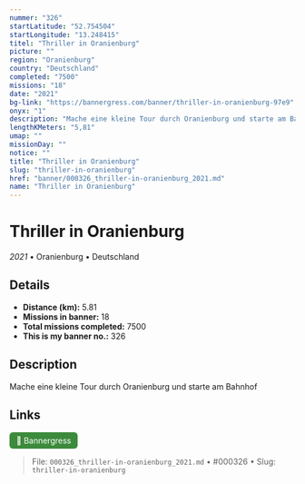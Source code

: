```yaml
---
nummer: "326"
startLatitude: "52.754504"
startLongitude: "13.248415"
titel: "Thriller in Oranienburg"
picture: ""
region: "Oranienburg"
country: "Deutschland"
completed: "7500"
missions: "18"
date: "2021"
bg-link: "https://bannergress.com/banner/thriller-in-oranienburg-97e9"
onyx: "1"
description: "Mache eine kleine Tour durch Oranienburg und starte am Bahnhof"
lengthKMeters: "5,81"
umap: ""
missionDay: ""
notice: ""
title: "Thriller in Oranienburg"
slug: "thriller-in-oranienburg"
href: "banner/000326_thriller-in-oranienburg_2021.md"
name: "Thriller in Oranienburg"
---
```

# Thriller in Oranienburg

*2021* • Oranienburg • Deutschland





## Details
- **Distance (km):** 5.81
- **Missions in banner:** 18
- **Total missions completed:** 7500
- **This is my banner no.:** 326



## Description
Mache eine kleine Tour durch Oranienburg und starte am Bahnhof



## Links
<a href="https://bannergress.com/banner/thriller-in-oranienburg-97e9" target="_blank" style="display:inline-block;margin-right:8px;padding:6px 12px;background:#3c8b3c;color:#fff;text-decoration:none;border-radius:6px;">🔗 Bannergress</a>



> File: `000326_thriller-in-oranienburg_2021.md`
> • #000326
> • Slug: `thriller-in-oranienburg`
